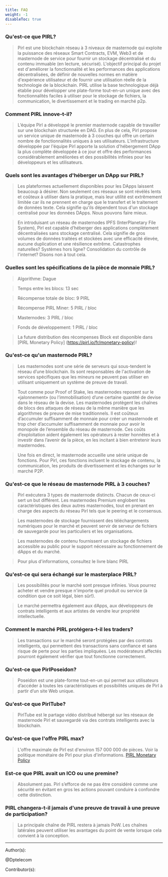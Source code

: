 ```yaml
---
title: FAQ
weight: -1
disableToc: true
---
```


### Qu'est-ce que PIRL?
> Pirl est une blockchain réseau à 3 niveaux de masternode qui exploite la puissance des réseaux Smart Contracts, EVM, Web3 et de masternode de service pour fournir un stockage décentralisé et du contenu immuable (en lecture, sécurisé). L'objectif principal du projet est d'améliorer la fonctionnalité et les performances des applications décentralisées, de définir de nouvelles normes en matière d'expérience utilisateur et de fournir une utilisation réelle de la technologie de la blockchain. PIRL utilise la base technologique déjà établie pour développer une plate-forme tout-en-un unique avec des fonctionnalités faciles à utiliser pour le stockage de fichiers, la communication, le divertissement et le trading en marché p2p.

### Comment PIRL innove-t-il?
> L’équipe Pirl a développé le premier masternode capable de travailler sur une blockchain structurée en DAG. En plus de cela, Pirl propose un service unique de masternode à 3 couches qui offre un certain nombre de fonctionnalités uniques à ses utilisateurs. L'infrastructure développée par l'équipe Pirl apporte la solution d'hébergement DApp la plus complète développée à ce jour et offre des performances considérablement améliorées et des possibilités infinies pour les développeurs et les utilisateurs.

### Quels sont les avantages d'héberger un DApp sur PIRL?
> Les plateformes actuellement disponibles pour les DApps laissent beaucoup à désirer. Non seulement ces réseaux se sont révélés lents et coûteux à utiliser dans la pratique, mais leur utilité est extrêmement limitée car ils ne prennent en charge que le transfert et le traitement de données texte. Cela signifie qu'ils dépendent tous d'un stockage centralisé pour les données DApps. Nous pouvons faire mieux.

> En introduisant un réseau de masternodes IPFS (InterPlanetary File System), Pirl est capable d’héberger des applications complètement décentralisées sans stockage centralisé. Cela signifie de gros volumes de données traitées et stockées avec une efficacité élevée, aucune duplication et une résilience extrême. Catastrophes naturelles? Systèmes hors ligne? Consolidation du contrôle de l'internet? Disons non à tout cela.

### Quelles sont les spécifications de la pièce de monnaie PIRL?
> Algorithme: Dague

> Temps entre les blocs: 13 sec

> Récompense totale de bloc: 9 PIRL

> Récompense PIRL Miner: 5 PIRL / bloc

> Masternodes: 3 PIRL / bloc

> Fonds de développement: 1 PIRL / bloc

> La future distribution des récompenses Block est disponible dans [PIRL Monetary Policy] (https://pirl.io/fr/monetary-policy)!

### Qu'est-ce qu'un masternode PIRL?
> Les masternodes sont une série de serveurs qui sous-tendent le réseau d’une blockchain. Ils sont responsables de l'activation de services spécifiques que les mineurs ne peuvent pas utiliser en utilisant uniquement un système de preuve de travail.

> Tout comme pour Proof of Stake, les masternodes reposent sur le «jalonnement» (ou l’immobilisation) d’une certaine quantité de devise dans le réseau de la devise. Les masternodes protègent les chaînes de blocs des attaques de réseau de la même manière que les algorithmes de preuve de mise traditionnels. Il est coûteux d’accumuler suffisamment de monnaie pour créer un masternode et trop cher d’accumuler suffisamment de monnaie pour avoir le monopole de l’ensemble du réseau de masternode. Ces coûts d’exploitation aident également les opérateurs à rester honnêtes et à investir dans l’avenir de la pièce, en les incitant à bien entretenir leurs masternodes.

> Une fois en direct, le masternode accueille une série unique de fonctions. Pour Pirl, ces fonctions incluent le stockage de contenu, la communication, les produits de divertissement et les échanges sur le marché P2P.

### Qu'est-ce que le réseau de masternode PIRL à 3 couches?
> Pirl exécutera 3 types de masternode distincts. Chacun de ceux-ci sert un but différent. Les masternodes Premium englobent les caractéristiques des deux autres masternodes, tout en prenant en charge des aspects du réseau Pirl tels que le peering et le consensus.

> Les masternodes de stockage fournissent des téléchargements numériques pour le marché et peuvent servir de serveur de fichiers de sauvegarde pour les particuliers et les organisations.

> Les masternodes de contenu fournissent un stockage de fichiers accessible au public pour le support nécessaire au fonctionnement de dApps et du marché.

> Pour plus d'informations, consultez le livre blanc PIRL

### Qu'est-ce qui sera échangé sur le masterplace PIRL?
> Les possibilités pour le marché sont presque infinies. Vous pourrez acheter et vendre presque n'importe quel produit ou service (à condition que ce soit légal, bien sûr!).

> Le marché permettra également aux dApps, aux développeurs de contrats intelligents et aux artistes de vendre leur propriété intellectuelle.

### Comment le marché PIRL protégera-t-il les traders?
> Les transactions sur le marché seront protégées par des contrats intelligents, qui permettent des transactions sans confiance et sans risque de perte pour les parties impliquées. Les modérateurs affectés pourront également vérifier que tout fonctionne correctement.

### Qu'est-ce que PirlPoseidon?
> Poseidon est une plate-forme tout-en-un qui permet aux utilisateurs d’accéder à toutes les caractéristiques et possibilités uniques de Pirl à partir d’un site Web unique.

### Qu'est-ce que PirlTube?
> PirlTube est le partage vidéo distribué hébergé sur les réseaux de masternode Pirl et sauvegardé via des contrats intelligents avec la blockchain.

### Qu'est-ce que l'offre PIRL max?
> L'offre maximale de Pirl est d'environ 157 000 000 de pièces. Voir la politique monétaire de Pirl pour plus d'informations.
 [PIRL Monetary Policy](https://pirl.io/en/monetary-policy)

### Est-ce que PIRL avait un ICO ou une premine?
 > Absolument pas. Pirl s’efforce de ne pas être considéré comme une sécurité en évitant en gros les actions pouvant conduire à confondre cette distinction.

### PIRL changera-t-il jamais d'une preuve de travail à une preuve de participation?
 > La principale chaîne de PIRL restera à jamais PoW. Les chaînes latérales peuvent utiliser les avantages du point de vente lorsque cela convient à la conception.



 ---
 Author(s):


 @Dptelecom


 Contributor(s):

